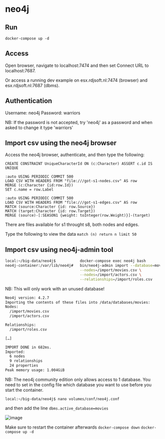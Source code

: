 # neo4j

## Run

`docker-compose up -d`

## Access

Open browser, navigate to localhost:7474 and then set Connect URL to localhost:7687.

Or access a running dev example on esx.rdjsoft.nl:7474 (browser) and esx.rdjsoft.nl:7687 (dbms).

## Authentication

Username: neo4j
Password: warriors

NB: If the password is not accepted, try 'neo4j' as a password and when asked to change it type 'warriors'

## Import csv using the neo4j browser

Access the neo4j browser, authenticate, and then type the following:

``` cypher
CREATE CONSTRAINT UniqueCharacterId ON (c:Character) ASSERT c.id IS UNIQUE

:auto USING PERIODIC COMMIT 500
LOAD CSV WITH HEADERS FROM "file:///got-s1-nodes.csv" AS row
MERGE (c:Character {id:row.Id})
SET c.name = row.Label

:auto USING PERIODIC COMMIT 500
LOAD CSV WITH HEADERS FROM "file:///got-s1-edges.csv" AS row
MATCH (source:Character {id: row.Source})
MATCH (target:Character {id: row.Target})
MERGE (source)-[:SEASON1 {weight: toInteger(row.Weight)}]-(target)
```

There are files available for s1 throught s8, both nodes and edges.

Type the following to view the data
`match (n) return n limit 50`

## Import csv using neo4j-admin tool

``` bash
local:~/big-data/neo4j$           docker-compose exec neo4j bash
neo4j-container:/var/lib/neo4j#   bin/neo4j-admin import --database=movies \
                                  --nodes=/import/movies.csv \
                                  --nodes=/import/actors.csv \
                                  --relationships=/import/roles.csv
```

NB: This will only work with an unused database!

``` bash
Neo4j version: 4.2.7
Importing the contents of these files into /data/databases/movies:
Nodes:
  /import/movies.csv
  /import/actors.csv

Relationships:
  /import/roles.csv

[…]

IMPORT DONE in 682ms.
Imported:
  6 nodes
  9 relationships
  24 properties
Peak memory usage: 1.004GiB
```

NB: The neo4j community edition only allows access to 1 database. You need to set in the config file which database you want to use before you start the container.

`local:~/big-data/neo4j$ nano volumes/conf/neo4j.conf`

and then add the line `dbms.active_database=movies`

![image](https://user-images.githubusercontent.com/4932561/120121267-bd510b80-c1a2-11eb-8337-fc3aeb2d40ae.png)

Make sure to restart the container afterwards
`docker-compose down`
`docker-compose up -d`
